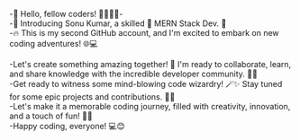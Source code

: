 -👋 Hello, fellow coders! 👩‍💻👨‍💻-  
-📢 Introducing Sonu Kumar, a skilled 🌟 MERN Stack Dev. 🚀  
-🔥 This is my second GitHub account, and I'm excited to embark on new coding adventures! 🌐💻  


-Let's create something amazing together! 🤝 I'm ready to collaborate, learn, and share knowledge with the incredible developer community. 🧠💡  
-Get ready to witness some mind-blowing code wizardry! 🪄✨ Stay tuned for some epic projects and contributions. 💪🚀  
-Let's make it a memorable coding journey, filled with creativity, innovation, and a touch of fun! 🎉🌈  
-Happy coding, everyone! 💻😊  

